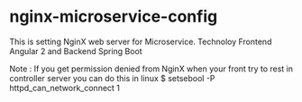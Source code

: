 # nginx-microservice-config
This is setting NginX web server for Microservice. Technoloy Frontend Angular 2 and Backend Spring Boot

Note :
  If you get permission denied from NginX when your front try to rest in controller server you can do this in linux
  $ setsebool -P httpd_can_network_connect 1
